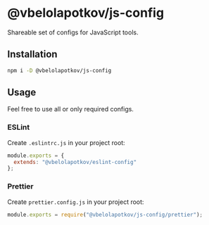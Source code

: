 # @vbelolapotkov/js-config

Shareable set of configs for JavaScript tools.

## Installation

```bash
npm i -D @vbelolapotkov/js-config
```

## Usage

Feel free to use all or only required configs.

### ESLint

Create `.eslintrc.js` in your project root:

```js
module.exports = {
  extends: "@vbelolapotkov/eslint-config"
};
```

### Prettier

Create `prettier.config.js` in your project root:

```js
module.exports = require("@vbelolapotkov/js-config/prettier");
```

